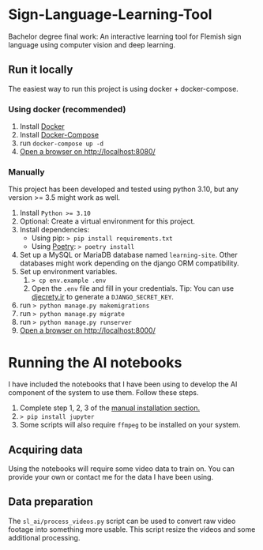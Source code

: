 # Sign-Language-Learning-Tool
Bachelor degree final work: An interactive learning tool for Flemish sign language using computer vision and deep learning.


## Run it locally
The easiest way to run this project is using docker + docker-compose.
### Using docker (recommended)
1. Install [Docker](https://docs.docker.com/get-docker/)
2. Install [Docker-Compose](https://docs.docker.com/compose/install/)
3. run `docker-compose up -d`
4. [Open a browser on http://localhost:8080/](http://localhost:8080/)

### Manually
This project has been developed and tested using python 3.10, but any version >= 3.5 might work as well.

1. Install `Python >= 3.10`
2. Optional: Create a virtual environment for this project.
3. Install dependencies:
   - Using pip: `> pip install requirements.txt`
   - Using [Poetry](https://python-poetry.org/): `> poetry install`
4. Set up a MySQL or MariaDB database named `learning-site`. Other databases might work depending on the django ORM compatibility.
5. Set up environment variables.
   1. `> cp env.example .env`
   2. Open the `.env` file and fill in your credentials. Tip: You can use [djecrety.ir](https://djecrety.ir/) to generate a `DJANGO_SECRET_KEY`.
6. run `> python manage.py makemigrations`
7. run `> python manage.py migrate`
8. run `> python manage.py runserver`
9. [Open a browser on http://localhost:8000/](http://localhost:8000/)

# Running the AI notebooks
I have included the notebooks that I have been using to develop the AI component of the system to use them.
Follow these steps. 
1. Complete step 1, 2, 3 of the [manual installation section.](#Manually)
2. `> pip install jupyter`
3. Some scripts will also require `ffmpeg` to be installed on your system.

## Acquiring data
Using the notebooks will require some video data to train on. You can provide your own or contact me for the data I have been using. 

## Data preparation
The `sl_ai/process_videos.py` script can be used to convert raw video footage into something more usable. This script resize the videos and some additional processing.

